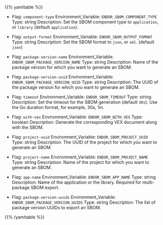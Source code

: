 
{{% yamltable %}}

- Flag: `component-type`
  Environment_Variable: `ENDOR_SBOM_COMPONENT_TYPE`
  Type: string
  Description: Set the SBOM component type to `application`, or `library` (default `application`).

- Flag: `output-format`
  Environment_Variable: `ENDOR_SBOM_OUTPUT_FORMAT`
  Type: string
  Description: Set the SBOM format to `json`, or `xml`. (default `json`)

- Flag: `package-version-name`
  Environment_Variable: `ENDOR_SBOM_PACKAGE_VERSION_NAME`
  Type: string
  Description: Name of the package version for which you want to generate an SBOM.

- Flag: `package-version-uuid`
  Environment_Variable: `ENDOR_SBOM_PACKAGE_VERSION_UUID`
  Type: string
  Description: The UUID of the package version for which you want to generate an SBOM.

- Flag: `timeout`
  Environment_Variable: `ENDOR_SBOM_TIMEOUT`
  Type: string
  Description: Set the timeout for the SBOM generation (default `30s`). Use the Go duration format, for example, 30s, 1m.

- Flag: `with-vex`
  Environment_Variable: `ENDOR_SBOM_WITH_VEX`
  Type: boolean
  Description: Generate the corresponding VEX document along with the SBOM.

- Flag: `project-uuid`
  Environment_Variable: `ENDOR_SBOM_PROJECT_UUID`
  Type: string
  Description: The UUID of the project for which you want to generate an SBOM.

- Flag: `project-name`
  Environment_Variable: `ENDOR_SBOM_PROJECT_NAME`
  Type: string
  Description: Name of the project for which you want to generate an SBOM.

- Flag: `app-name`
  Environment_Variable: `ENDOR_SBOM_APP_NAME`
  Type: string
  Description: Name of the application or the library. Required for multi-package SBOM export.

- Flag: `package-version-uuids`
  Environment_Variable: `ENDOR_SBOM_PACKAGE_VERSION_UUIDS`
  Type: string
  Description: The list of package version UUIDs to export an SBOM.

{{% /yamltable %}}